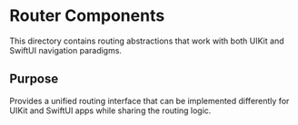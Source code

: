 # Router Components

This directory contains routing abstractions that work with both UIKit and SwiftUI navigation paradigms.

## Purpose

Provides a unified routing interface that can be implemented differently for UIKit and SwiftUI apps while sharing the routing logic.
